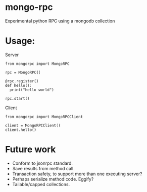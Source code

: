 # mongo-rpc
Experimental python RPC using a mongodb collection

# Usage:

Server
```
from mongorpc import MongoRPC

rpc = MongoRPC()

@rpc.register()
def hello():
  print("hello world")

rpc.start()
```

Client
```
from mongorpc import MongoRPCClient

client = MongoRPCClient()
client.hello()
```

# Future work
* Conform to jsonrpc standard.
* Save results from method call.
* Transaction safety, to support more than one executing server?
* Perhaps serialize method code. Eggify?
* Tailable/capped collections.
